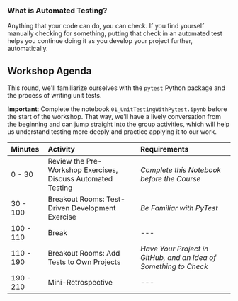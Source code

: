 

### What is Automated Testing?

Anything that your code can do, you can check.  If you find yourself manually checking for something, putting that check in an automated test helps you continue doing it as you develop your project further, automatically.


## Workshop Agenda

This round, we'll familiarize ourselves with the `pytest` Python package and the process of writing unit tests.  

**Important**: Complete the notebook `01_UnitTestingWithPytest.ipynb` before the start of the workshop.  That way, we'll have a lively conversation from the beginning and can jump straight into the group activities, which will help us understand testing more deeply and practice applying it to our work.

| Minutes | Activity | Requirements |
| :-- | :-- | :-- |
| 0 - 30 | Review the Pre-Workshop Exercises, Discuss Automated Testing |  *Complete this Notebook before the Course* |
| 30 - 100 | Breakout Rooms: Test-Driven Development Exercise | *Be Familiar with PyTest* |
| 100 - 110 | Break | --- |
| 110 - 190 | Breakout Rooms: Add Tests to Own Projects | *Have Your Project in GitHub, and an Idea of Something to Check* |
| 190 - 210 | Mini-Retrospective | --- |

